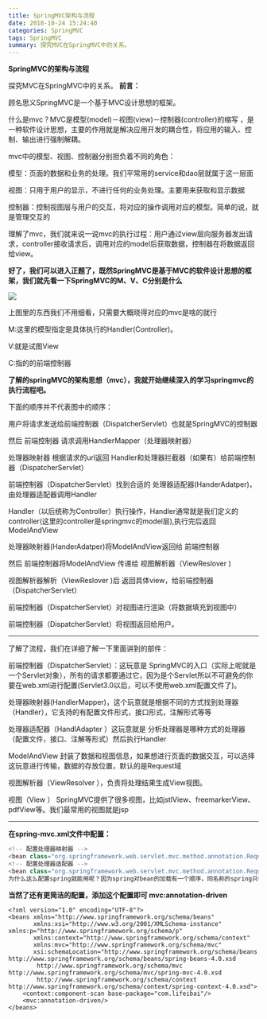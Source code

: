 ```yaml
---
title: SpringMVC架构与流程
date: 2018-10-24 15:24:40
categories: SpringMVC
tags: SpringMVC
summary: 探究MVC在SpringMVC中的关系。
---
```

**SpringMVC的架构与流程**

探究MVC在SpringMVC中的关系。
**前言：**

顾名思义SpringMVC是一个基于MVC设计思想的框架。

什么是mvc？MVC是模型(model)－视图(view)－控制器(controller)的缩写 ，是一种软件设计思想，主要的作用就是解决应用开发的耦合性，将应用的输入、控制、输出进行强制解耦。

mvc中的模型、视图、控制器分别担负着不同的角色：

模型：页面的数据和业务的处理。我们平常用的service和dao层就属于这一层面

视图：只用于用户的显示，不进行任何的业务处理。主要用来获取和显示数据

控制器：控制视图层与用户的交互，将对应的操作调用对应的模型。简单的说，就是管理交互的

理解了mvc，我们就来说一说mvc的执行过程：用户通过view层向服务器发出请求，controller接收请求后，调用对应的model后获取数据，控制器在将数据返回给view。

**好了，我们可以进入正题了，既然SpringMVC是基于MVC的软件设计思想的框架，我们就先看一下SpringMVC的M、V、C分别是什么**

<img src="https://gakkil.gitee.io/gakkil-image/SpringMVC/20181024152707.png"/>

上图里的东西我们不用细看，只需要大概晓得对应的mvc是啥的就行

M:这里的模型指定是具体执行的Handler(Controller)。

V:就是试图View

C:指的的前端控制器

**了解的springMVC的架构思想（mvc），我就开始继续深入的学习springmvc的执行流程吧。**

下面的顺序并不代表图中的顺序：

用户将请求发送给前端控制器（DispatcherServlet）也就是SpringMVC的控制器

然后 前端控制器 请求调用HandlerMapper（处理器映射器）

处理器映射器 根据请求的url返回 Handler和处理器拦截器（如果有）给前端控制器（DispatcherServlet）

前端控制器（DispatcherServlet）找到合适的 处理器适配器(HanderAdatper)，由处理器适配器调用Handler

Handler（以后统称为Controller）执行操作，Handler通常就是我们定义的controller(这里的controller是springmvc的model层),执行完后返回ModelAndView

处理器映射器(HanderAdatper)将ModelAndView返回给 前端控制器

然后 前端控制器将ModelAndView 传递给 视图解析器（ViewReslover )

视图解析器解析（ViewReslover )后 返回具体view，给前端控制器（DispatcherServlet）

前端控制器（DispatcherServlet）对视图进行渲染（将数据填充到视图中）

前端控制器（DispatcherServlet）将视图返回给用户。

---

了解了流程，我们在详细了解一下里面讲到的部件：

前端控制器（DispatcherServlet）：这玩意是 SpringMVC的入口（实际上呢就是一个Servlet对象），所有的请求都要通过它，因为是个Servlet所以不可避免的你要在web.xml进行配置(Servlet3.0以后，可以不使用web.xml配置文件了)。

处理器映射器(HandlerMapper)，这个玩意就是根据不同的方式找到处理器（Handler），它支持的有配置文件形式，接口形式，注解形式等等

处理器适配器（HandlAdapter ）这玩意就是 分析处理器是哪种方式的处理器（配置文件，接口、注解等形式）然后执行Handler

ModelAndView 封装了数据和视图信息，如果想进行页面的数据交互，可以选择这玩意进行传输，数据的存放位置，默认的是Request域

视图解析器（ViewResolver ），负责将处理结果生成View视图。

视图（View ） SpringMVC提供了很多视图，比如jstlView、freemarkerView、pdfView等。我们最常用的视图就是jsp

---

**在spring-mvc.xml文件中配置：**
```java
<!-- 配置处理器映射器 -->
<bean class="org.springframework.web.servlet.mvc.method.annotation.RequestMappingHandlerMapping"/>
<!-- 配置处理器适配器 -->
<bean class="org.springframework.web.servlet.mvc.method.annotation.RequestMappingHandlerAdapter"/> 
为什么这么配置spring就能用呢？因为spring对bean的加载有一个顺序，同名称的spring只会认第一次加载的bean，也就是配置文件最先配置的bean
```

**当然了还有更简洁的配置，添加这个配置即可 mvc:annotation-driven**
```
<?xml version="1.0" encoding="UTF-8"?>
<beans xmlns="http://www.springframework.org/schema/beans"
       xmlns:xsi="http://www.w3.org/2001/XMLSchema-instance" xmlns:p="http://www.springframework.org/schema/p"
       xmlns:context="http://www.springframework.org/schema/context"
       xmlns:mvc="http://www.springframework.org/schema/mvc"
       xsi:schemaLocation="http://www.springframework.org/schema/beans http://www.springframework.org/schema/beans/spring-beans-4.0.xsd
        http://www.springframework.org/schema/mvc http://www.springframework.org/schema/mvc/spring-mvc-4.0.xsd
        http://www.springframework.org/schema/context http://www.springframework.org/schema/context/spring-context-4.0.xsd">
    <context:component-scan base-package="com.lifeibai"/>
    <mvc:annotation-driven/>
</beans>
```
